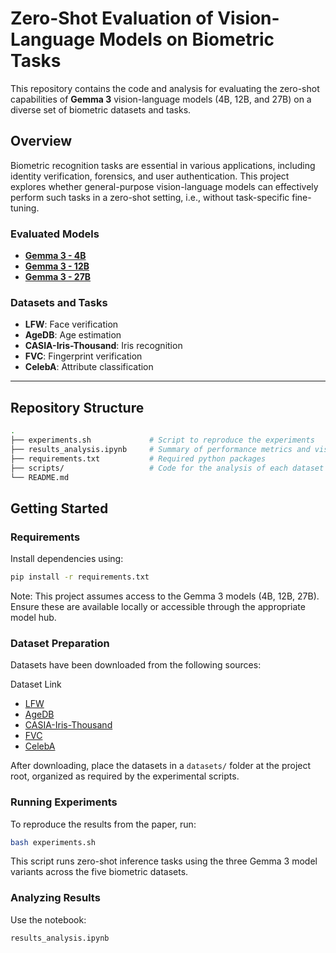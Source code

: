 # Zero-Shot Evaluation of Vision-Language Models on Biometric Tasks

This repository contains the code and analysis for evaluating the zero-shot capabilities of **Gemma 3** vision-language models (4B, 12B, and 27B) on a diverse set of biometric datasets and tasks.

## Overview

Biometric recognition tasks are essential in various applications, including identity verification, forensics, and user authentication. This project explores whether general-purpose vision-language models can effectively perform such tasks in a zero-shot setting, i.e., without task-specific fine-tuning.

### Evaluated Models
- [**Gemma 3 - 4B**](https://huggingface.co/google/gemma-3-4b-it)
- [**Gemma 3 - 12B**](https://huggingface.co/google/gemma-3-12b-it)
- [**Gemma 3 - 27B**](https://huggingface.co/google/gemma-3-27b-it)

### Datasets and Tasks
- **LFW**: Face verification
- **AgeDB**: Age estimation
- **CASIA-Iris-Thousand**: Iris recognition
- **FVC**: Fingerprint verification
- **CelebA**: Attribute classification

---

## Repository Structure

```bash
.
├── experiments.sh             # Script to reproduce the experiments
├── results_analysis.ipynb     # Summary of performance metrics and visualizations
├── requirements.txt           # Required python packages 
├── scripts/                   # Code for the analysis of each dataset
└── README.md
```

## Getting Started
### Requirements
Install dependencies using:

```bash
pip install -r requirements.txt
```
Note: This project assumes access to the Gemma 3 models (4B, 12B, 27B). Ensure these are available locally or accessible through the appropriate model hub.

### Dataset Preparation
Datasets have been downloaded from the following sources:

Dataset	Link
- [LFW](https://www.kaggle.com/datasets/jessicali9530/lfw-dataset)
- [AgeDB](https://www.kaggle.com/datasets/nitingandhi/agedb-database)
- [CASIA-Iris-Thousand](https://www.kaggle.com/datasets/sondosaabed/casia-iris-thousand)
- [FVC](http://bias.csr.unibo.it/fvc2004/default.asp)
- [CelebA](https://www.kaggle.com/datasets/jessicali9530/celeba-dataset)

After downloading, place the datasets in a `datasets/` folder at the project root, organized as required by the experimental scripts.

### Running Experiments
To reproduce the results from the paper, run:

```bash
bash experiments.sh
```
This script runs zero-shot inference tasks using the three Gemma 3 model variants across the five biometric datasets.

### Analyzing Results
Use the notebook:

```bash
results_analysis.ipynb
```

